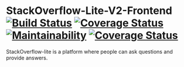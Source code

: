 # StackOverflow-Lite-V2-Frontend				[![Build Status](https://travis-ci.org/dnuwa/StackOverflow-Lite-V2-Frontend.svg?branch=develop)](https://travis-ci.org/dnuwa/StackOverflow-Lite-V2-Frontend)				[![Coverage Status](https://coveralls.io/repos/github/dnuwa/StackOverflow-Lite-V2-Frontend/badge.svg?branch=develop)](https://coveralls.io/github/dnuwa/StackOverflow-Lite-V2-Frontend?branch=develop)				[![Maintainability](https://api.codeclimate.com/v1/badges/9271b13c1c51415316c3/maintainability)](https://codeclimate.com/github/dnuwa/StackOverflow-Lite-V2-Frontend/maintainability)				[![Coverage Status](https://coveralls.io/repos/github/dnuwa/StackOverflow-Lite-V2-Frontend/badge.svg?branch=develop)](https://coveralls.io/github/dnuwa/StackOverflow-Lite-V2-Frontend?branch=develop)

StackOverflow-lite is a platform where people can ask questions and provide answers.